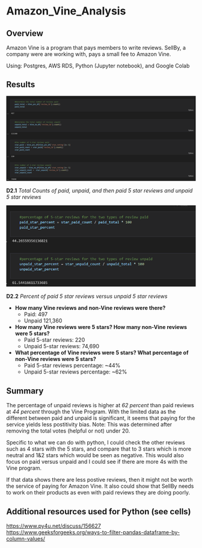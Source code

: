 # Amazon_Vine_Analysis

## Overview
Amazon Vine is a program that pays members to write reviews.
SellBy, a company were are working with, pays a small fee to Amazon Vine.

Using: Postgres, AWS RDS, Python (Jupyter notebook), and Google Colab

## Results
![Resources/Counts.png](Resources/Counts.png) 

**D2.1** *Total Counts of paid, unpaid, and then paid 5 star reviews and unpaid 5 star reviews*


![Resources/paid.png](Resources/paid.png) 

**D2.2** *Percent of paid 5 star reviews versus unpaid 5 star reviews*

- **How many Vine reviews and non-Vine reviews were there?**
    - Paid: 497
    - Unpaid 121,360
- **How many Vine reviews were 5 stars? How many non-Vine reviews were 5 stars?**
    - Paid 5-star reviews: 220
    - Unpaid 5-star reviews: 74,690
- **What percentage of Vine reviews were 5 stars? What percentage of non-Vine reviews were 5 stars?**
    - Paid 5-star reviews percentage: ~44%
    - Unpaid 5-star reviews percentage: ~62%


## Summary
The percentage of unpaid reviews is higher at *62 percent* than paid reviews at *44 percent* through the Vine Program. With the limited data as the different between paid and unpaid is significant, it seems that paying for the service yields less postitivity bias. 
Note: This was determined after removing the total votes (helpful or not) under 20.

Specific to what we can do with python, I could check the other reviews such as 4 stars with the 5 stars, and compare that to 3 stars which is more neutral and 1&2 stars which would be seen as negative. 
This would also focus on paid versus unpaid and I could see if there are more 4s with the Vine program.

If that data shows there are less postive reviews, then it might not be worth the service of paying for Amazon Vine. 
It also could show that SellBy needs to work on their products as even with paid reviews they are doing poorly.

## Additional resources used for Python (see cells)
https://www.py4u.net/discuss/156627
https://www.geeksforgeeks.org/ways-to-filter-pandas-dataframe-by-column-values/